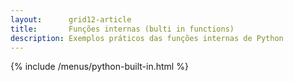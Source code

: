 ```yaml
---
layout:      grid12-article
title:       Funções internas (bulti in functions)
description: Exemplos práticos das funções internas de Python
---
```


{% include /menus/python-built-in.html %}